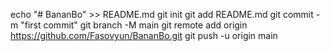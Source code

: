 echo "# BananBo" >> README.md
git init
git add README.md
git commit -m "first commit"
git branch -M main
git remote add origin https://github.com/Fasovyun/BananBo.git
git push -u origin main

